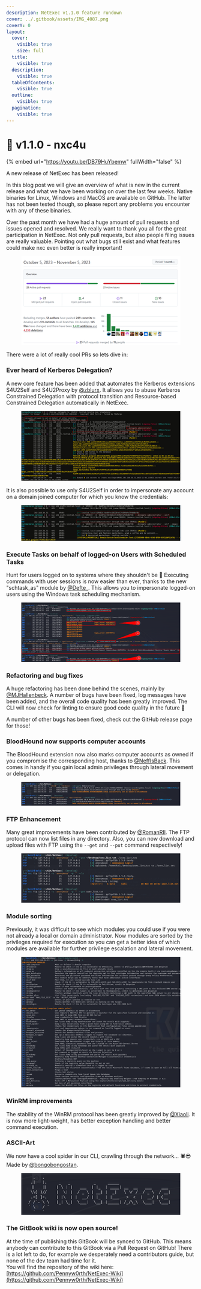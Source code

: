 ```yaml
---
description: NetExec v1.1.0 feature rundown
cover: ../.gitbook/assets/IMG_4087.png
coverY: 0
layout:
  cover:
    visible: true
    size: full
  title:
    visible: true
  description:
    visible: true
  tableOfContents:
    visible: true
  outline:
    visible: true
  pagination:
    visible: true
---
```


# 🔧 v1.1.0 - nxc4u

{% embed url="https://youtu.be/DB79HuYbemw" fullWidth="false" %}

A new release of NetExec has been released!&#x20;

In this blog post we will give an overview of what is new in the current release and what we have been working on over the last few weeks. Native binaries for Linux, Windows and MacOS are available on GitHub. The latter has not been tested though, so please report any problems you encounter with any of these binaries.

Over the past month we have had a huge amount of pull requests and issues opened and resolved. We really want to thank you all for the great participation in NetExec. Not only pull requests, but also people filing issues are really valuable. Pointing out what bugs still exist and what features could make nxc even better is really important!

<figure><img src="../.gitbook/assets/Screenshot 2023-11-05 193840.png" alt=""><figcaption></figcaption></figure>

There were a lot of really cool PRs so lets dive in:

### Ever heard of Kerberos Delegation?

A new core feature has been added that automates the Kerberos extensions S4U2Self and S4U2Proxy by [@zblurx](https://twitter.com/\_zblurx). It allows you to abuse Kerberos Constrained Delegation with protocol transition and Resource-based Constrained Delegation automatically in NetExec.

<figure><img src="../.gitbook/assets/rbcd.png" alt=""><figcaption></figcaption></figure>

It is also possible to use only S4U2Self in order to impersonate any account on a domain joined computer for which you know the credentials:

<figure><img src="../.gitbook/assets/self (1).png" alt=""><figcaption></figcaption></figure>

### Execute Tasks on behalf of logged-on Users with Scheduled Tasks

Hunt for users logged on to systems where they shouldn't be 🏹 Executing commands with user sessions is now easier than ever, thanks to the new "schtask\_as" module by [@Defte\_](https://twitter.com/Defte\_). This allows you to impersonate logged-on users using the Windows task scheduling mechanism.

<figure><img src="../.gitbook/assets/schtask_as.png" alt=""><figcaption></figcaption></figure>

### Refactoring and bug fixes

A huge refactoring has been done behind the scenes, mainly by [@MJHallenbeck](https://twitter.com/MJHallenbeck). A number of bugs have been fixed, log messages have been added, and the overall code quality has been greatly improved. The CLI will now check for linting to ensure good code quality in the future :rocket:

A number of other bugs has been fixed, check out the GitHub release page for those!

### BloodHound now supports computer accounts

The BloodHound extension now also marks computer accounts as owned if you compromise the corresponding host, thanks to [@NeffIsBack](https://twitter.com/al3x\_n3ff). This comes in handy if you gain local admin privileges through lateral movement or delegation.

<figure><img src="../.gitbook/assets/F-IEJo1WIAAPqhZ.jpeg" alt=""><figcaption></figcaption></figure>

### FTP Enhancement

Many great improvements have been contributed by [@RomanRII](https://twitter.com/riiroman). The FTP protocol can now list files in any directory. Also, you can now download and upload files with FTP using the `--get` and `--put` command respectively!

<figure><img src="../.gitbook/assets/ftp_improv.png" alt=""><figcaption></figcaption></figure>

### Module sorting

Previously, it was difficult to see which modules you could use if you were not already a local or domain administrator. Now modules are sorted by the privileges required for execution so you can get a better idea of which modules are available for further privilege escalation and lateral movement.

<figure><img src="../.gitbook/assets/Screenshot 2023-10-15 165839.png" alt=""><figcaption></figcaption></figure>

### WinRM improvements

The stability of the WinRM protocol has been greatly improved by [@Xiaoli](https://twitter.com/Memory\_before). It is now more light-weight, has better exception handling and better command execution.

### ASCII-Art

We now have a cool spider in our CLI, crawling through the network... :spider::sunglasses: \
Made by [@bongobongostan](https://twitter.com/bongobongostan).

<figure><img src="../.gitbook/assets/nxc-cli.png" alt=""><figcaption></figcaption></figure>



### The GitBook wiki is now open source!

At the time of publishing this GitBook will be synced to GitHub. This means anybody can contribute to this GitBook via a Pull Request on GitHub! There is a lot left to do, for example we desperately need a contributors guide, but none of the dev team had time for it.\
You will find the repository of the wiki here: [https://github.com/Pennyw0rth/NetExec-Wiki](https://github.com/Pennyw0rth/NetExec-Wiki)
